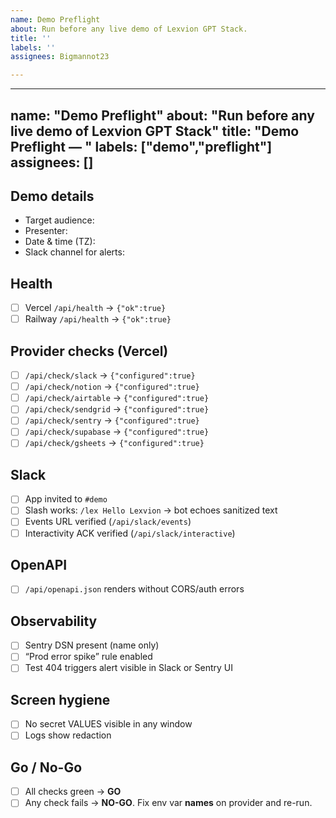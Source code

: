 ```yaml
---
name: Demo Preflight
about: Run before any live demo of Lexvion GPT Stack.
title: ''
labels: ''
assignees: Bigmannot23

---
```


---
name: "Demo Preflight"
about: "Run before any live demo of Lexvion GPT Stack"
title: "Demo Preflight — <YYYY-MM-DD>"
labels: ["demo","preflight"]
assignees: []
---

## Demo details
- Target audience: <!-- investors / internal / partner -->
- Presenter: <!-- @handle -->
- Date & time (TZ): <!-- 2025-09-06 14:00 America/Chicago -->
- Slack channel for alerts: <!-- #demo -->

## Health
- [ ] Vercel `/api/health` → `{"ok":true}`
- [ ] Railway `/api/health` → `{"ok":true}`

## Provider checks (Vercel)
- [ ] `/api/check/slack` → `{"configured":true}`
- [ ] `/api/check/notion` → `{"configured":true}`
- [ ] `/api/check/airtable` → `{"configured":true}`
- [ ] `/api/check/sendgrid` → `{"configured":true}`
- [ ] `/api/check/sentry` → `{"configured":true}`
- [ ] `/api/check/supabase` → `{"configured":true}`
- [ ] `/api/check/gsheets` → `{"configured":true}`

## Slack
- [ ] App invited to `#demo`
- [ ] Slash works: `/lex Hello Lexvion` → bot echoes sanitized text
- [ ] Events URL verified (`/api/slack/events`)
- [ ] Interactivity ACK verified (`/api/slack/interactive`)

## OpenAPI
- [ ] `/api/openapi.json` renders without CORS/auth errors

## Observability
- [ ] Sentry DSN present (name only)
- [ ] “Prod error spike” rule enabled
- [ ] Test 404 triggers alert visible in Slack or Sentry UI

## Screen hygiene
- [ ] No secret VALUES visible in any window
- [ ] Logs show redaction

## Go / No-Go
- [ ] All checks green → **GO**
- [ ] Any check fails → **NO-GO**. Fix env var **names** on provider and re-run.
